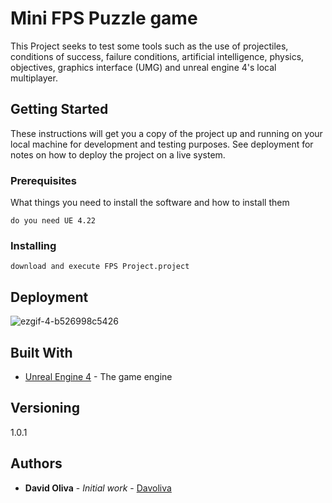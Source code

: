 # Mini FPS Puzzle game

This Project seeks to test some tools such as the use of projectiles, conditions of success, failure conditions, artificial intelligence, physics, objectives, graphics interface (UMG) and unreal engine 4's local multiplayer.

## Getting Started

These instructions will get you a copy of the project up and running on your local machine for development and testing purposes. See deployment for notes on how to deploy the project on a live system.

### Prerequisites

What things you need to install the software and how to install them

```
do you need UE 4.22
```
### Installing

```
download and execute FPS Project.project
```
## Deployment

![ezgif-4-b526998c5426](https://user-images.githubusercontent.com/32910323/56453500-4d100480-6311-11e9-9887-938e3edeb721.gif)


## Built With

* [Unreal Engine 4](https://www.unrealengine.com/) - The game engine

## Versioning

1.0.1

## Authors

* **David Oliva** - *Initial work* - [Davoliva](https://github.com/Davoliva)





